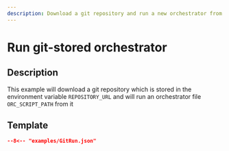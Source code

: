 ```yaml
---
description: Download a git repository and run a new orchestrator from it
---
```


# Run git-stored orchestrator

## Description

This example will download a git repository which is stored in the environment variable `REPOSITORY_URL` 
and will run an orchestrator file `ORC_SCRIPT_PATH` from it

## Template

```json title="run.json" linenums="1"
--8<-- "examples/GitRun.json"
```